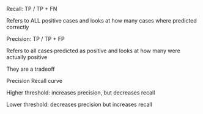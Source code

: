 

Recall: TP / TP + FN

Refers to ALL positive cases and looks at how many cases where predicted correctly 

Precision: TP / TP + FP

Refers to all cases predicted as positive and looks at how many were actually positive


They are a tradeoff

Precision Recall curve

Higher threshold: increases precision, but decreases recall

Lower threshold: decreases precision but increases recall

